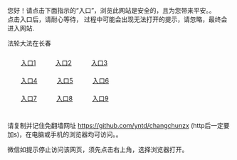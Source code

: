 您好！请点击下面指示的“入口”，浏览此网站是安全的，且为您带来平安。。 <br/>
点击入口后，请耐心等待， 过程中可能会出现无法打开的提示，请忽略，最终会进入网站. </br>

法轮大法在长春<br/>
<div style="padding:10px"><a style="margin:20px" target="_blank" href="https://dij0tkob4ky17.cloudfront.net/2Qpsp?bsqnkta" id="ccLink1" rel="nofollow">入口1</a> <a target="_blank" style="margin:20px" href="https://d2dvadbeldnsgb.cloudfront.net/2Qpsp?qbdkszfu" id="ccLink2" rel="nofollow">入口2</a> <a style="margin:20px" target="_blank" href="https://dfmhhmfr6wdjd.cloudfront.net/2Qpsp?ctzwxg" id="ccLink3" rel="nofollow">入口3</a></div>

<div style="padding:10px" ><a style="margin:20px" target="_blank" href="https://dij0tkob4ky17.cloudfront.net/2Qpsp?bsqnkta" id="ccLink4" rel="nofollow">入口4</a> <a style="margin:20px" href="https://d2dvadbeldnsgb.cloudfront.net/2Qpsp?qbdkszfu" target="_blank" id="ccLink5" rel="nofollow">入口5</a> <a style="margin:20px" href="https://dfmhhmfr6wdjd.cloudfront.net/2Qpsp?ctzwxg" target="_blank" id="ccLink6" rel="nofollow">入口6</a></div>

<div style="padding:10px"><a style="margin:20px" target="_blank" href="https://dij0tkob4ky17.cloudfront.net/2Qpsp?bsqnkta" id="ccLink7" rel="nofollow">入口7</a> <a style="margin:20px" href="https://d2dvadbeldnsgb.cloudfront.net/2Qpsp?qbdkszfu" target="_blank" id="ccLink8" rel="nofollow">入口8</a> <a style="margin:20px" target="_blank" href="https://dfmhhmfr6wdjd.cloudfront.net/2Qpsp?ctzwxg" id="ccLink9" rel="nofollow">入口9</a></div>

<br/>



请复制并记住免翻墙网址 https://github.com/yntd/changchunzx (http后一定要加s)，在电脑或手机的浏览器均可访问。。<br/>

微信如提示停止访问该网页，须先点击右上角，选择浏览器打开。
